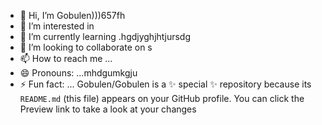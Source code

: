 - 👋 Hi, I’m Gobulen)))657fh
- 👀 I’m interested in 
- 🌱 I’m currently learning .hgdjyghjhtjursdg
- 💞️ I’m looking to collaborate on s
- 📫 How to reach me ...
- 😄 Pronouns: ...mhdgumkgju
- ⚡ Fun fact: ...
Gobulen/Gobulen is a ✨ special ✨ repository because its `README.md` (this file) appears on your GitHub profile.
You can click the Preview link to take a look at your changes
